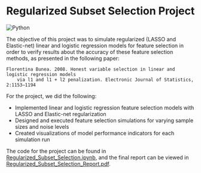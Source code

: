 # Regularized Subset Selection Project

![Python](https://img.shields.io/badge/python-3670A0?style=for-the-badge&logo=python&logoColor=ffdd54)

The objective of this project was to simulate regularized (LASSO and Elastic-net) linear and logistic regression models for feature selection in order to
verify results about the accuracy of these feature selection methods, as presented in the following paper:

    Florentina Bunea. 2008. Honest variable selection in linear and logistic regression models
        via l1 and l1 + l2 penalization. Electronic Journal of Statistics, 2:1153–1194

For the project, we did the following:
- Implemented linear and logistic regression feature selection models with LASSO and Elastic-net regularization
- Designed and executed feature selection simulations for varying sample sizes and noise levels
- Created visualizations of model performance indicators for each simulation run

The code for the project can be found in [Regularized_Subset_Selection.ipynb](Regularized_Subset_Selection.ipynb), and the final report can be viewed in [Regularized_Subset_Selection_Report.pdf](Regularized_Subset_Selection_Report.pdf).
